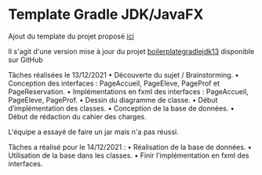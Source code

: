 # Template Gradle JDK/JavaFX

Ajout du template du projet proposé [ici](https://gitlab.telecomnancy.univ-lorraine.fr/Gerald.Oster/boilerplate-gradle-jdk15) 

Il s'agit d'une version mise à jour du projet  [boilerplategradlejdk13](https://github.com/Typhon0/boilerplategradlejdk13) disponible sur GitHub

Tâches réalisées le 13/12/2021
•	Découverte du sujet / Brainstorming.
•	Conception des interfaces : PageAccueil, PageEleve, PageProf et PageReservation.
•	Implémentations en fxml des interfaces : PageAccueil, PageEleve, PageProf.
•	Dessin du diagramme de classe.
•	Début d’implémentation des classes.
•	Conception de la base de données.
•	Début de rédaction du cahier des charges. 

L'équipe a essayé de faire un jar mais n'a pas réussi.

Tâches a réalisé pour le 14/12/2021 :
•	Réalisation de la base de données.
•	Utilisation de la base dans les classes.
•	Finir l’implémentation en fxml des interfaces.


